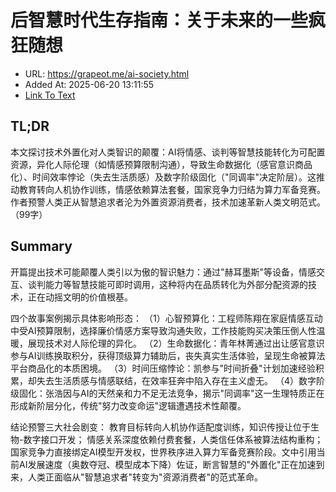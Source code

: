 # 后智慧时代生存指南：关于未来的一些疯狂随想
- URL: https://grapeot.me/ai-society.html
- Added At: 2025-06-20 13:11:55
- [Link To Text](2025-06-20-后智慧时代生存指南：关于未来的一些疯狂随想_raw.md)

## TL;DR


本文探讨技术外置化对人类智识的颠覆：AI将情感、谈判等智慧技能转化为可配置资源，异化人际伦理（如情感预算限制沟通），导致生命数据化（感官意识商品化）、时间效率悖论（失去生活质感）及数字阶级固化（"同调率"决定阶层）。这推动教育转向人机协作训练，情感依赖算法套餐，国家竞争力归结为算力军备竞赛。作者预警人类正从智慧追求者沦为外置资源消费者，技术加速革新人类文明范式。（99字）

## Summary


开篇提出技术可能颠覆人类引以为傲的智识魅力：通过"赫耳墨斯"等设备，情感交互、谈判能力等智慧技能可即时调用，这种将内在品质转化为外部分配资源的技术，正在动摇文明的价值根基。

四个故事案例揭示具体影响形态：
（1）心智预算化：工程师陈翔在家庭情感互动中受AI预算限制，选择廉价情感方案导致沟通失败，工作技能购买决策压倒人性温暖，展现技术对人际伦理的异化。
（2）生命数据化：青年林菁通过出让感官意识参与AI训练换取积分，获得顶级算力辅助后，丧失真实生活体验，呈现生命被算法平台商品化的本质困境。
（3）时间压缩悖论：凯参与"时间折叠"计划加速经验积累，却失去生活质感与情感联结，在效率狂奔中陷入存在主义虚无。
（4）数字阶级固化：张浩因与AI的天然亲和力不足无法竞争，揭示"同调率"这一生理特质正在形成新阶层分化，传统"努力改变命运"逻辑遭遇技术性颠覆。

结论预警三大社会剧变：
教育目标转向人机协作适配度训练，知识传授让位于生物-数字接口开发；
情感关系深度依赖付费套餐，人类信任体系被算法结构重构；
国家竞争力直接绑定AI模型开发权，世界秩序进入算力军备竞赛阶段。文中引用当前AI发展速度（奥数夺冠、模型成本下降）佐证，断言智慧的"外置化"正在加速到来，人类正面临从"智慧追求者"转变为"资源消费者"的范式革命。
